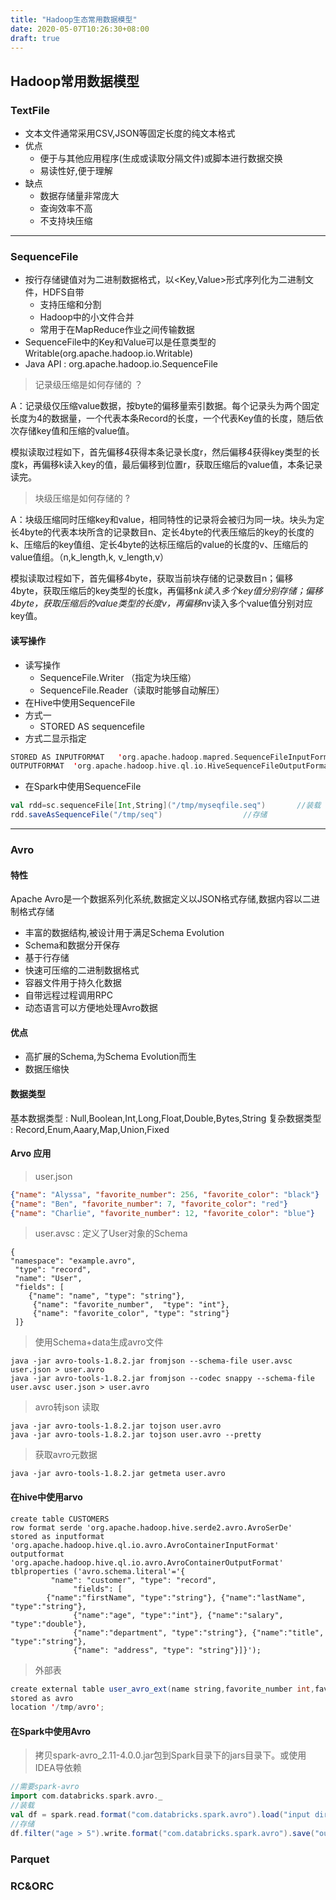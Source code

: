```yaml
---
title: "Hadoop生态常用数据模型"
date: 2020-05-07T10:26:30+08:00
draft: true
---
```


## Hadoop常用数据模型

### TextFile
- 文本文件通常采用CSV,JSON等固定长度的纯文本格式
- 优点
  - 便于与其他应用程序(生成或读取分隔文件)或脚本进行数据交换
  - 易读性好,便于理解
- 缺点
  - 数据存储量非常庞大
  - 查询效率不高
  - 不支持块压缩
---

### SequenceFile
- 按行存储键值对为二进制数据格式，以<Key,Value>形式序列化为二进制文件，HDFS自带
  - 支持压缩和分割
  - Hadoop中的小文件合并
  - 常用于在MapReduce作业之间传输数据
- SequenceFile中的Key和Value可以是任意类型的Writable(org.apache.hadoop.io.Writable)
- Java API : org.apache.hadoop.io.SequenceFile
>记录级压缩是如何存储的 ？

A：记录级仅压缩value数据，按byte的偏移量索引数据。每个记录头为两个固定长度为4的数据量，一个代表本条Record的长度，一个代表Key值的长度，随后依次存储key值和压缩的value值。

模拟读取过程如下，首先偏移4获得本条记录长度r，然后偏移4获得key类型的长度k，再偏移k读入key的值，最后偏移到位置r，获取压缩后的value值，本条记录读完。
> 块级压缩是如何存储的 ?

A：块级压缩同时压缩key和value，相同特性的记录将会被归为同一块。块头为定长4byte的代表本块所含的记录数目n、定长4byte的代表压缩后的key的长度的k、压缩后的key值组、定长4byte的达标压缩后的value的长度的v、压缩后的value值组。（n,k_length,k, v_length,v）

模拟读取过程如下，首先偏移4byte，获取当前块存储的记录数目n；偏移4byte，获取压缩后的key类型的长度k，再偏移n*k读入多个key值分别存储；偏移4byte，获取压缩后的value类型的长度v，再偏移n*v读入多个value值分别对应key值。
#### 读写操作
- 读写操作
  - SequenceFile.Writer （指定为块压缩）
  - SequenceFile.Reader（读取时能够自动解压）
- 在Hive中使用SequenceFile 
- 方式一
  - STORED AS sequencefile
- 方式二显示指定
```scala
STORED AS INPUTFORMAT   'org.apache.hadoop.mapred.SequenceFileInputFormat' 
OUTPUTFORMAT  'org.apache.hadoop.hive.ql.io.HiveSequenceFileOutputFormat'
```
- 在Spark中使用SequenceFile
```scala
val rdd=sc.sequenceFile[Int,String]("/tmp/myseqfile.seq")		//装载
rdd.saveAsSequenceFile("/tmp/seq")					//存储
```
---

### Avro
#### 特性
Apache Avro是一个数据系列化系统,数据定义以JSON格式存储,数据内容以二进制格式存储
- 丰富的数据结构,被设计用于满足Schema Evolution
- Schema和数据分开保存
- 基于行存储
- 快速可压缩的二进制数据格式
- 容器文件用于持久化数据
- 自带远程过程调用RPC
- 动态语言可以方便地处理Avro数据
#### 优点
- 高扩展的Schema,为Schema Evolution而生
- 数据压缩快
#### 数据类型
基本数据类型 : Null,Boolean,Int,Long,Float,Double,Bytes,String
复杂数据类型 : Record,Enum,Aaary,Map,Union,Fixed
#### Arvo 应用
> user.json
```json
{"name": "Alyssa", "favorite_number": 256, "favorite_color": "black"}
{"name": "Ben", "favorite_number": 7, "favorite_color": "red"}
{"name": "Charlie", "favorite_number": 12, "favorite_color": "blue"}
```
> user.avsc : 定义了User对象的Schema
```acsc
{
"namespace": "example.avro",
 "type": "record",
 "name": "User",
 "fields": [
    {"name": "name", "type": "string"},
     {"name": "favorite_number",  "type": "int"},
     {"name": "favorite_color", "type": "string"}
 ]}
```
> 使用Schema+data生成avro文件
```linux
java -jar avro-tools-1.8.2.jar fromjson --schema-file user.avsc user.json > user.avro
java -jar avro-tools-1.8.2.jar fromjson --codec snappy --schema-file user.avsc user.json > user.avro
```
> avro转json 读取
```linux
java -jar avro-tools-1.8.2.jar tojson user.avro
java -jar avro-tools-1.8.2.jar tojson user.avro --pretty
```
> 获取avro元数据
```linux
java -jar avro-tools-1.8.2.jar getmeta user.avro
```
#### 在hive中使用arvo
```hive
create table CUSTOMERS 
row format serde 'org.apache.hadoop.hive.serde2.avro.AvroSerDe' 
stored as inputformat 'org.apache.hadoop.hive.ql.io.avro.AvroContainerInputFormat' 
outputformat 'org.apache.hadoop.hive.ql.io.avro.AvroContainerOutputFormat' 
tblproperties ('avro.schema.literal'='{ 
	     "name": "customer", "type": "record", 
              "fields": [ 
	    {"name":"firstName", "type":"string"}, {"name":"lastName", "type":"string"}, 
              {"name":"age", "type":"int"}, {"name":"salary", "type":"double"}, 
              {"name":"department", "type":"string"}, {"name":"title", "type":"string"},
              {"name": "address", "type": "string"}]}'); 
```
> 外部表
```scala
create external table user_avro_ext(name string,favorite_number int,favorite_color string) 
stored as avro 
location '/tmp/avro'; 
```
#### 在Spark中使用Avro
>拷贝spark-avro_2.11-4.0.0.jar包到Spark目录下的jars目录下。或使用IDEA导依赖
```scala
//需要spark-avro
import com.databricks.spark.avro._
//装载
val df = spark.read.format("com.databricks.spark.avro").load("input dir")
//存储  
df.filter("age > 5").write.format("com.databricks.spark.avro").save("output dir")
```


### Parquet

### RC&ORC